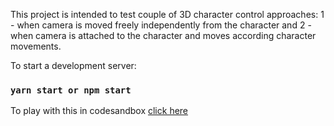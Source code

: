 This project is intended to test couple of 3D character control approaches:
1 - when camera is moved freely independently from the character and
2 - when camera is attached to the character and moves according character movements.

To start a development server:
### `yarn start or npm start`

To play with this in codesandbox [click here](https://codesandbox.io/s/wizard-spells-o7x15)
